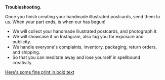 **Troubleshooting**.

Once you finish creating your handmade illustrated postcards, send them to us. When your part ends, is when our has begun!
- We will collect your handmade illustrated postcards, and photograph it.
- We will showcase it on Instagram, also tag you for exposure and publicity.
- We handle everyone's complaints, inventory, packaging, return orders, and shipping.
- So that you can meditate away and lose yourself in spellbound creativity.

<div class="roadmap-spacer-1"></div>

<p>
<a class="btn" href="https://kvshvl.in/yourmailproject/9.html">Here's some fine print in bold text</a><br>
</p>

<div class="roadmap-spacer-2"></div>

